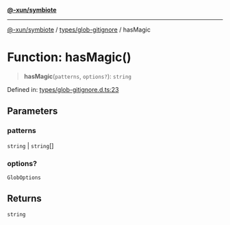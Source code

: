 [**@-xun/symbiote**](../../../README.md)

***

[@-xun/symbiote](../../../README.md) / [types/glob-gitignore](../README.md) / hasMagic

# Function: hasMagic()

> **hasMagic**(`patterns`, `options?`): `string`

Defined in: [types/glob-gitignore.d.ts:23](https://github.com/Xunnamius/symbiote/blob/bf93fc6ee8086ef7d92447ad716f3811a334edee/types/glob-gitignore.d.ts#L23)

## Parameters

### patterns

`string` | `string`[]

### options?

`GlobOptions`

## Returns

`string`
